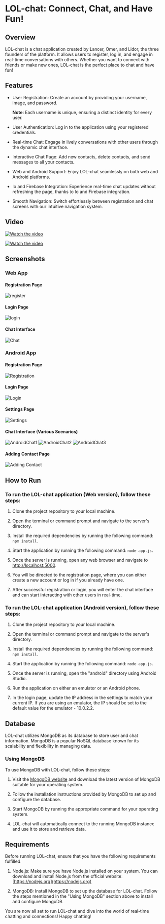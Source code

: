 # LOL-chat: Connect, Chat, and Have Fun!

## Overview
LOL-chat is a chat application created by Lancer, Omer, and Lidor, the three founders of the platform. It allows users to register, log in, and engage in real-time conversations with others. Whether you want to connect with friends or make new ones, LOL-chat is the perfect place to chat and have fun!

## Features

- User Registration: Create an account by providing your username, image, and password.

  **Note**: Each username is unique, ensuring a distinct identity for every user.

- User Authentication: Log in to the application using your registered credentials.

- Real-time Chat: Engage in lively conversations with other users through the dynamic chat interface.

- Interactive Chat Page: Add new contacts, delete contacts, and send messages to all your contacts.

- Web and Android Support: Enjoy LOL-chat seamlessly on both web and Android platforms.

- Io and Firebase Integration: Experience real-time chat updates without refreshing the page, thanks to Io and Firebase integration.

- Smooth Navigation: Switch effortlessly between registration and chat screens with our intuitive navigation system.

## Video

[![Watch the video](https://img.youtube.com/vi/https://youtu.be/HzLH3F8KGus/hqdefault.jpg)](https://youtu.be/HzLH3F8KGus)

[![Watch the video](https://img.youtube.com/vi/HzLH3F8KGus/maxresdefault.jpg)](https://youtu.be/HzLH3F8KGus)


## Screenshots

### Web App

#### Registration Page
![register](https://github.com/lidormoryosef/Chat/assets/118112616/268fb219-ba60-4267-a550-00fe2ae9e273)


#### Login Page
![login](https://github.com/lidormoryosef/Chat/assets/118112616/ab9dea8e-affa-4989-9821-1785dcdb7564)


#### Chat Interface
![Chat](https://github.com/lidormoryosef/Chat/assets/118112616/fc705ddb-a808-4a8f-80ca-9491d4ba655f)


### Android App

#### Registration Page
![Registration](https://github.com/ariellancer/Ex3/assets/107669637/9e4bd3e1-7dd0-4fdb-8515-4bfddc954790)

#### Login Page
![Login](https://github.com/ariellancer/Ex3/assets/107669637/9d99a159-f9ef-4114-9426-7ea9b5e70542)

#### Settings Page
![Settings](https://github.com/ariellancer/Ex3/assets/107669637/16e19f12-0719-4fc5-8308-a45a00672ce6)

#### Chat Interface (Various Scenarios)
![AndroidChat1](https://github.com/lidormoryosef/Chat/assets/118112616/7e2c5a10-f16a-4564-b580-3ca107b3ee79)
![AndroidChat2](https://github.com/lidormoryosef/Chat/assets/118112616/4c113eda-0a59-4d40-af70-d9e0b6071e7c)
![AndroidChat3](https://github.com/lidormoryosef/Chat/assets/118112616/5ac9ca45-4e24-452b-9af8-287068c3a8c1)








#### Adding Contact Page
![Adding Contact](https://github.com/ariellancer/Ex3/assets/107669637/93c96fc3-db4a-47a9-81ae-506284bfad57)

## How to Run 

### To run the LOL-chat application (Web version), follow these steps:

1. Clone the project repository to your local machine.

2. Open the terminal or command prompt and navigate to the server's directory.

3. Install the required dependencies by running the following command: `npm install`.

4. Start the application by running the following command: `node app.js`.

5. Once the server is running, open any web browser and navigate to [http://localhost:5000](http://localhost:5000).

6. You will be directed to the registration page, where you can either create a new account or log in if you already have one.

7. After successful registration or login, you will enter the chat interface and can start interacting with other users in real-time.

### To run the LOL-chat application (Android version), follow these steps:

1. Clone the project repository to your local machine.

2. Open the terminal or command prompt and navigate to the server's directory.

3. Install the required dependencies by running the following command: `npm install`.

4. Start the application by running the following command: `node app.js`.

5. Once the server is running, open the "android" directory using Android Studio.

6. Run the application on either an emulator or an Android phone.

7. In the login page, update the IP address in the settings to match your current IP. If you are using an emulator, the IP should be set to the default value for the emulator - 10.0.2.2.

## Database

LOL-chat utilizes MongoDB as its database to store user and chat information. MongoDB is a popular NoSQL database known for its scalability and flexibility in managing data.

### Using MongoDB

To use MongoDB with LOL-chat, follow these steps:

1. Visit the [MongoDB website](https://www.mongodb.com/) and download the latest version of MongoDB suitable for your operating system.

2. Follow the installation instructions provided by MongoDB to set up and configure the database.

3. Start MongoDB by running the appropriate command for your operating system.

4. LOL-chat will automatically connect to the running MongoDB instance and use it to store and retrieve data.

## Requirements

Before running LOL-chat, ensure that you have the following requirements fulfilled:

1. Node.js: Make sure you have Node.js installed on your system. You can download and install Node.js from the official website: [https://nodejs.org](https://nodejs.org)

2. MongoDB: Install MongoDB to set up the database for LOL-chat. Follow the steps mentioned in the "Using MongoDB" section above to install and configure MongoDB.

You are now all set to run LOL-chat and dive into the world of real-time chatting and connections! Happy chatting!
